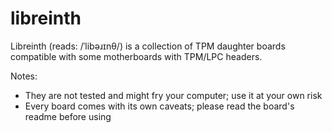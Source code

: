 # libreinth

Libreinth (reads: /ˈlibəɹɪnθ/) is a collection of TPM daughter boards compatible with some motherboards with TPM/LPC headers.

Notes:

- They are not tested and might fry your computer; use it at your own risk
- Every board comes with its own caveats; please read the board's readme before using
